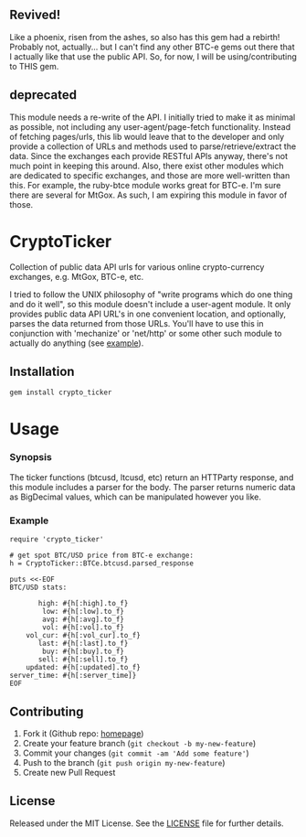
## Revived!

Like a phoenix, risen from the ashes, so also has this gem had a rebirth!
Probably not, actually... but I can't find any other BTC-e gems out there that
I actually like that use the public API. So, for now, I will be
using/contributing to THIS gem.

## deprecated

This module needs a re-write of the API. I initially tried to make it as
minimal as possible, not including any user-agent/page-fetch functionality.
Instead of fetching pages/urls, this lib would leave that to the developer and
only provide a collection of URLs and methods used to parse/retrieve/extract
the data. Since the exchanges each provide RESTful APIs anyway, there's not
much point in keeping this around. Also, there exist other modules which are
dedicated to specific exchanges, and those are more well-written than this. For
example, the ruby-btce module works great for BTC-e. I'm sure there are several
for MtGox. As such, I am expiring this module in favor of those.


# CryptoTicker

Collection of public data API urls for various online crypto-currency
exchanges, e.g. MtGox, BTC-e, etc.

I tried to follow the UNIX philosophy of "write programs which do one thing and
do it well", so this module doesn't include a user-agent module. It only
provides public data API URL's in one convenient location, and optionally,
parses the data returned from those URLs. You'll have to use this in
conjunction with 'mechanize' or 'net/http' or some other such module to
actually do anything (see [example](#example)).

## Installation

    gem install crypto_ticker

# Usage

### Synopsis

  The ticker functions (btcusd, ltcusd, etc) return an HTTParty response, and
  this module includes a parser for the body. The parser returns numeric data
  as BigDecimal values, which can be manipulated however you like.

### Example

    require 'crypto_ticker'

    # get spot BTC/USD price from BTC-e exchange:
    h = CryptoTicker::BTCe.btcusd.parsed_response

    puts <<-EOF
    BTC/USD stats: 

           high: #{h[:high].to_f}
            low: #{h[:low].to_f}
            avg: #{h[:avg].to_f}
            vol: #{h[:vol].to_f}
        vol_cur: #{h[:vol_cur].to_f}
           last: #{h[:last].to_f}
            buy: #{h[:buy].to_f}
           sell: #{h[:sell].to_f}
        updated: #{h[:updated].to_f}
    server_time: #{h[:server_time]}
    EOF


## Contributing

1. Fork it (Github repo: [homepage][homepage])
2. Create your feature branch (`git checkout -b my-new-feature`)
3. Commit your changes (`git commit -am 'Add some feature'`)
4. Push to the branch (`git push origin my-new-feature`)
5. Create new Pull Request

[homepage]: https://github.com/nmarley/crypto_ticker


## License

Released under the MIT License.  See the [LICENSE][] file for further details.

[license]: LICENSE.md
